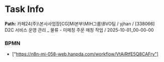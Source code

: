# Task Info

**Path:** 카페24(주)\본사사업장\[CG]MI본부\MIH그룹\BVO팀 / yjhan / [338066] D2C 서비스 운영 관리 _ 물류 - 미매칭 주문 매칭 작업 / 2025-10-01_00-00-00

### BPMN
- ["https://n8n-mi-058-web.hanpda.com/workflow/VtAiRtfE5Q8CAFry"]

